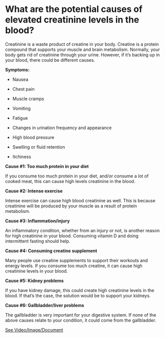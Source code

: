 # What are the potential causes of elevated creatinine levels in the blood?

Creatinine is a waste product of creatine in your body. Creatine is a protein compound that supports your muscle and brain metabolism. Normally, your body gets rid of creatinine through your urine. However, if it’s backing up in your blood, there could be different causes.

**Symptoms:**

- Nausea

- Chest pain

- Muscle cramps

- Vomiting

- Fatigue

- Changes in urination frequency and appearance

- High blood pressure

- Swelling or fluid retention

- Itchiness

**Cause #1: Too much protein in your diet**

If you consume too much protein in your diet, and/or consume a lot of cooked meat, this can cause high levels creatinine in the blood.

**Cause #2: Intense exercise**

Intense exercise can cause high blood creatinine as well. This is because creatinine will be produced by your muscle as a result of protein metabolism.

**Cause #3: Inflammation/injury**

An inflammatory condition, whether from an injury or not, is another reason for high creatinine in your blood. Consuming vitamin D and doing intermittent fasting should help.

**Cause #4: Consuming creatine supplement**

Many people use creatine supplements to support their workouts and energy levels. If you consume too much creatine, it can cause high creatinine levels in your blood.

**Cause #5: Kidney problems**

If you have kidney damage, this could create high creatinine levels in the blood. If that’s the case, the solution would be to support your kidneys.

**Cause #6: Gallbladder/liver problems**

The gallbladder is very important for your digestive system. If none of the above causes relate to your condition, it could come from the gallbladder.

 [See Video/Image/Document](https://hls-player.drberg.com/asset?path=migrated-assets/causes-of-high-creatinine-levels-in-blood-drberg-on-elevated-creatinine-levels)